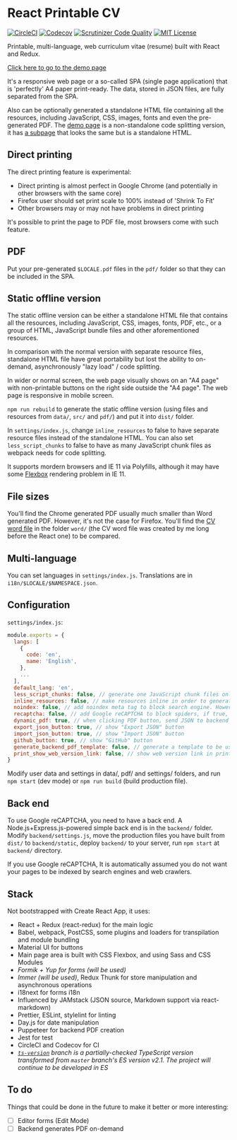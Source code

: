 # React Printable CV

[![CircleCI](https://img.shields.io/circleci/build/github/tomchen/react-printable-cv)](https://circleci.com/gh/tomchen/react-printable-cv "CircleCI") [![Codecov](https://img.shields.io/codecov/c/github/tomchen/react-printable-cv)](https://codecov.io/gh/tomchen/react-printable-cv "Codecov") [![Scrutinizer Code Quality](https://img.shields.io/scrutinizer/quality/g/tomchen/react-printable-cv)](https://scrutinizer-ci.com/g/tomchen/react-printable-cv/?branch=master) [![MIT License](https://img.shields.io/github/license/tomchen/react-printable-cv)](https://github.com/tomchen/react-printable-cv/blob/master/LICENSE "MIT License")

Printable, multi-language, web curriculum vitae (resume) built with React and Redux.

[Click here to go to the demo page](https://react-cv.tomchen.org/)

It's a responsive web page or a so-called SPA (single page application) that is 'perfectly' A4 paper print-ready. The data, stored in JSON files, are fully separated from the SPA.<!--  A PDF file can be generated at compile time or in the backend server. -->

Also can be optionally generated a standalone HTML file containing all the resources, including JavaScript, CSS, images, fonts and even the pre-generated PDF. The [demo page](https://react-cv.tomchen.org/) is a non-standalone code splitting version, it has [a subpage](https://react-cv.tomchen.org/standalone) that looks the same but is a standalone HTML.

## Direct printing

The direct printing feature is experimental:

* Direct printing is almost perfect in Google Chrome (and potentially in other browsers with the same core)
* Firefox user should set print scale to 100% instead of 'Shrink To Fit'
* Other browsers may or may not have problems in direct printing

It's possible to print the page to PDF file, most browsers come with such feature.

## PDF

<!-- The PDF server creation is not fully ready -->

<!-- In case your browser has any problem in printing the document directly, there is always the PDF button to come to your rescue. The pre-generated or server-generated PDF is consistent in any browser / PDF viewer, and can be perfectly printed. -->

<!-- To generate PDF: open the web page online verison (i.e. with a server, you can use the [online editor/demo](https://react-cv.tomchen.org/) or run `npm start` on your computer), edit the CV and click "PDF" button, change the language. -->

Put your pre-generated `$LOCALE.pdf` files in the `pdf/` folder so that they can be included in the SPA.

## Static offline version

The static offline version can be either a standalone HTML file that contains all the resources, including JavaScript, CSS, images, fonts, PDF, etc., or a group of HTML, JavaScript bundle files and other aforementioned resources.

In comparison with the normal version with separate resource files, standalone HTML file have great portability but lost the ability to on-demand, asynchronously "lazy load" / code splitting.

In wider or normal screen, the web page visually shows on an "A4 page" with non-printable buttons on the right side outside the "A4 page". The web page is responsive in mobile screen.

`npm run rebuild` to generate the static offline version (using files and resources from `data/`, `src/` and `pdf/`) and put it into `dist/` folder.

In `settings/index.js`, change `inline_resources` to false to have separate resource files instead of the standalone HTML. You can also set `less_script_chunks` to false to have as many JavaScript chunk files as webpack needs for code splitting.

It supports mordern browsers and IE 11 via Polyfills, although it may have some [Flexbox](https://caniuse.com/flexbox) rendering problem in IE 11.

## File sizes

You'll find the Chrome generated PDF usually much smaller than Word generated PDF. However, it's not the case for Firefox. You'll find the [CV word file](https://github.com/tomchen/react-printable-cv/blob/master/word/cv.docx) in the folder `word/` (the CV word file was created by me long before the React one) to be compared.

## Multi-language

You can set languages in `settings/index.js`. Translations are in `i18n/$LOCALE/$NAMESPACE.json`.

## Configuration

`settings/index.js`:

```javascript
module.exports = {
  langs: [
    {
      code: 'en',
      name: 'English',
    },
    ...
  ],
  default_lang: 'en',
  less_script_chunks: false, // generate one JavaScript chunk files only in production
  inline_resources: false, // make resources inline in order to generate a standalone HTML in production
  noindex: false, // add noindex meta tag to block search engine. However, the reCAPTCHA described below would be a better choice
  recaptcha: false, // add Google reCAPTCHA to block spiders, if true, you should also set `site_key` and `secret_key` in `backend/settings.js`, see also the following "Back end" section
  dynamic_pdf: true, // when clicking PDF button, send JSON to backend to generate PDF on demand, instead of downloading pre-included static PDF
  export_json_button: true, // show "Export JSON" button
  import_json_button: true, // show "Import JSON" button
  github_button: true, // show "GitHub" button
  generate_backend_pdf_template: false, // generate a template to be used by backend to generate PDF
  print_show_web_version_link: false, // show web version link in print view so that it will be shown in the print-view-generated PDF (`web_version_url` is optionally defined in CV data JSON)
}
```

Modify user data and settings in data/, pdf/ and settings/ folders, and run `npm start` (dev mode) or `npm run build` (build production file).

## Back end

To use Google reCAPTCHA, you need to have a back end. A Node.js+Express.js-powered simple back end is in the `backend/` folder. Modify `backend/settings.js`, move the production files you have built from `dist/` to `backend/static`, deploy `backend/` to your server, run `npm start` at `backend/` directory.

If you use Google reCAPTCHA, It is automatically assumed you do not want your pages to be indexed by search engines and web crawlers.

## Stack

Not bootstrapped with Create React App, it uses:

* React + Redux (react-redux) for the main logic
* Babel, webpack, PostCSS, some plugins and loaders for transpilation and module bundling
* Material UI for buttons
* Main page area is built with CSS Flexbox, and using Sass and CSS Modules
* *Formik + Yup for forms (will be used)*
* *Immer (will be used)*, Redux Thunk for store manipulation and asynchronous operations
* i18next for forms i18n
* Influenced by JAMstack (JSON source, Markdown support via react-markdown)
* Prettier, ESLint, stylelint for linting
* Day.js for date manipulation
* Puppeteer for backend PDF creation
* Jest for test
* CircleCI and Codecov for CI
* *[`ts-version`](https://github.com/tomchen/react-printable-cv/tree/ts-version) branch is a partially-checked TypeScript version transformed from `master` branch's ES version v2.1. The project will continue to be developed in ES*

## To do

Things that could be done in the future to make it better or more interesting:

* [ ] Editor forms (Edit Mode)
* [ ] Backend generates PDF on-demand

